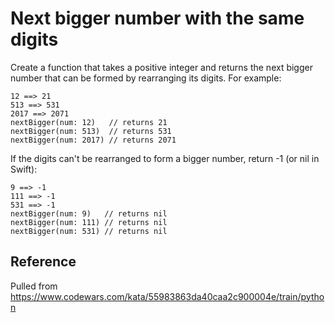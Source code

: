 # Next bigger number with the same digits

Create a function that takes a positive integer and returns the next bigger number that can be formed by rearranging its digits. For example:

    12 ==> 21
    513 ==> 531
    2017 ==> 2071
    nextBigger(num: 12)   // returns 21
    nextBigger(num: 513)  // returns 531
    nextBigger(num: 2017) // returns 2071
If the digits can't be rearranged to form a bigger number, return -1 (or nil in Swift):

    9 ==> -1
    111 ==> -1
    531 ==> -1
    nextBigger(num: 9)   // returns nil
    nextBigger(num: 111) // returns nil
    nextBigger(num: 531) // returns nil

## Reference
Pulled from https://www.codewars.com/kata/55983863da40caa2c900004e/train/python